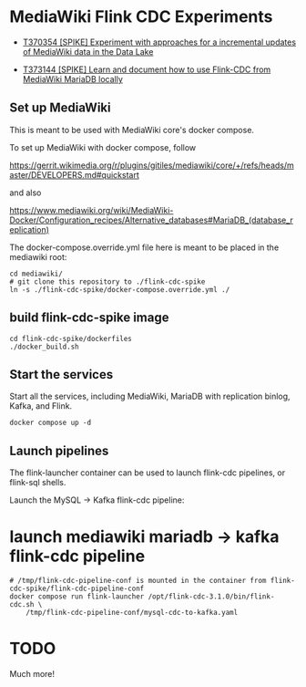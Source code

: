 # MediaWiki Flink CDC Experiments

- [T370354 [SPIKE] Experiment with approaches for a incremental updates of MediaWiki data in the Data Lake](https://phabricator.wikimedia.org/T370354)

- [T373144 [SPIKE] Learn and document how to use Flink-CDC from MediaWiki MariaDB locally](https://phabricator.wikimedia.org/T373144)



## Set up MediaWiki
This is meant to be used with MediaWiki core's docker compose.

To set up MediaWiki with docker compose, follow

https://gerrit.wikimedia.org/r/plugins/gitiles/mediawiki/core/+/refs/heads/master/DEVELOPERS.md#quickstart

and also

https://www.mediawiki.org/wiki/MediaWiki-Docker/Configuration_recipes/Alternative_databases#MariaDB_(database_replication)



The docker-compose.override.yml file here is meant to be placed in the mediawiki root:

```
cd mediawiki/
# git clone this repository to ./flink-cdc-spike
ln -s ./flink-cdc-spike/docker-compose.override.yml ./
```


## build flink-cdc-spike image
```
cd flink-cdc-spike/dockerfiles
./docker_build.sh
```


## Start the services

Start all the services, including MediaWiki, MariaDB with replication binlog, Kafka, and Flink.
```
docker compose up -d
```

## Launch pipelines
The flink-launcher container can be used to launch flink-cdc pipelines, or flink-sql shells.

Launch the MySQL -> Kafka flink-cdc pipeline:

# launch mediawiki mariadb -> kafka flink-cdc pipeline
```
# /tmp/flink-cdc-pipeline-conf is mounted in the container from flink-cdc-spike/flink-cdc-pipeline-conf
docker compose run flink-launcher /opt/flink-cdc-3.1.0/bin/flink-cdc.sh \
    /tmp/flink-cdc-pipeline-conf/mysql-cdc-to-kafka.yaml
```

# TODO

Much more!


